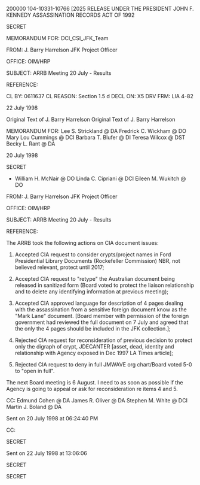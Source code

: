 200000
104-10331-10766 [2025 RELEASE UNDER THE PRESIDENT JOHN F. KENNEDY ASSASSINATION RECORDS ACT OF 1992

SECRET

MEMORANDUM FOR: DCI_CSI_JFK_Team

FROM: J. Barry Harrelson
JFK Project Officer

OFFICE: OIM/HRP

SUBJECT: ARRB Meeting 20 July - Results

REFERENCE:

CL BY: 0611637
CL REASON: Section 1.5 d
DECL ON: X5
DRV FRM: LIA 4-82

22 July 1998

Original Text of J. Barry Harrelson
Original Text of J. Barry Harrelson

MEMORANDUM FOR:
Lee S. Strickland @ DA
Fredrick C. Wickham @ DO
Mary Lou Cummings @ DCI
Barbara T. Blufer @ DI
Teresa Wilcox @ DST
Becky L. Rant @ DA

20 July 1998

SECRET

- William H. McNair @ DO
Linda C. Cipriani @ DCI
Eileen M. Wukitch @ DO

FROM: J. Barry Harrelson
JFK Project Officer

OFFICE: OIM/HRP

SUBJECT: ARRB Meeting 20 July - Results

REFERENCE:

The ARRB took the following actions on CIA document issues:

1. Accepted CIA request to consider crypts/project names in Ford Presidential Library Documents (Rockefeller Commission) NBR, not believed relevant, protect until 2017;

2. Accepted CIA request to "retype" the Australian document being released in sanitized form (Board voted to protect the liaison relationship and to delete any identifying information at previous meeting);

3. Accepted CIA approved language for description of 4 pages dealing with the assassination from a sensitive foreign document know as the "Mark Lane" document. [Board member with permission of the foreign government had reviewed the full document on 7 July and agreed that the only the 4 pages should be included in the JFK collection.];

4. Rejected CIA request for reconsideration of previous decision to protect only the digraph of crypt, JDECANTER [asset, dead, identity and relationship with Agency exposed in Dec 1997 LA Times article];

5. Rejected CIA request to deny in full JMWAVE org chart/Board voted 5-0 to "open in full".

The next Board meeting is 6 August. I need to as soon as possible if the Agency is going to appeal or ask for reconsideration re items 4 and 5.

CC:
Edmund Cohen @ DA
James R. Oliver @ DA
Stephen M. White @ DCI
Martin J. Boland @ DA

Sent on 20 July 1998 at 06:24:40 PM

CC:

SECRET

Sent on 22 July 1998 at 13:06:06

SECRET

SECRET
